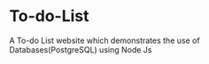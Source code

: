# To-do-List
A To-do List website which demonstrates the use of Databases(PostgreSQL) using Node Js 
